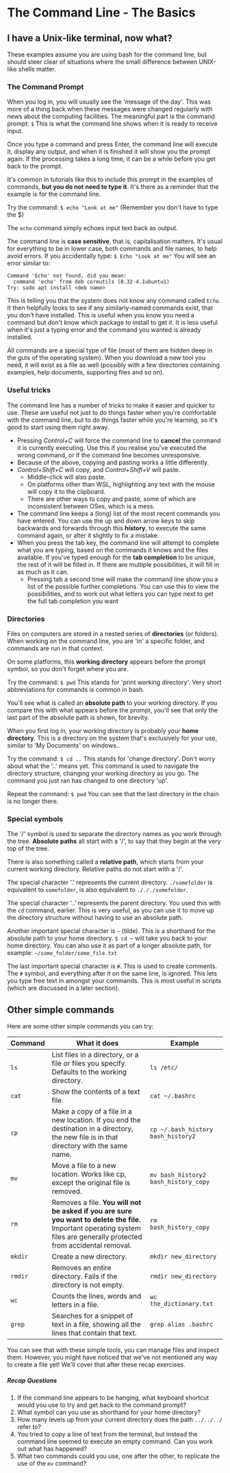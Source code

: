 # The Command Line - The Basics

## I have a Unix-like terminal, now what?
These examples assume you are using bash for the command line, but should steer clear of situations where the small difference between UNIX-like shells matter.

### The Command Prompt

When you log in, you will usually see the 'message of the day'. This was more of a thing back when these messages were changed regularly with news about the computing facilities. The meaningful part is the command prompt:
`$`
This is what the command line shows when it is ready to receive input.

Once you type a command and press Enter, the command line will execute it, display any output, and when it is finished it will show you the prompt again. If the processing takes a long time, it can be a while before you get back to the prompt.

It's common in tutorials like this to include this prompt in the examples of commands, **but you do not need to type it**. It's there as a reminder that the example is for the command line.

Try the command:
`$ echo "Look at me"`
(Remember you don't have to type the $)

The `echo` command simply echoes input text back as output.

The command line is **case sensitive**, that is, capitalisation matters. It's usual for everything to be in lower case, both commands and file names, to help avoid errors. If you accidentally type:
`$ Echo "Look at me"`
You will see an error similar to:
```
Command 'Echo' not found, did you mean:
  command 'echo' from deb coreutils (8.32-4.1ubuntu1)
Try: sudo apt install <deb name>
```
This is telling you that the system does not know any command called `Echo`. It then helpfully looks to see if any similarly-named commands exist, that you don't have installed. This is useful when you know you need a command but don't know which package to install to get it. It is less useful when it's just a typing error and the command you wanted is already installed.

All commands are a special type of file (most of them are hidden deep in the guts of the operating system). When you download a new tool you need, it will exist as a file as well (possibly with a few directories containing examples, help documents, supporting files and so on).

### Useful tricks

The command line has a number of tricks to make it easier and quicker to use. These are useful not just to do things faster when you're comfortable with the command line, but to do things faster while you're learning, so it's good to start using them right away.

- Pressing *Control+C* will force the command line to **cancel** the command it is currently executing. Use this if you realise you've executed the wrong command, or if the command line becomes unresponsive.
- Because of the above, copying and pasting works a little differently.
- *Control+Shift+C* will copy, and *Control+Shift+V* will paste.
  - Middle-click will also paste. 
  - On platforms other than WSL, highlighting any text with the mouse will copy it to the clipboard.
  - There are other ways to copy and paste, some of which are inconsistent between OSes, which is a mess.
- The command line keeps a (long) list of the most recent commands you have entered. You can use the up and down arrow keys to skip backwards and forwards through this **history**, to execute the same command again, or alter it slightly to fix a mistake.
- When you press the tab key, the command line will attempt to complete what you are typing, based on the commands it knows and the files available. If you've typed enough for the **tab completion** to be unique, the rest of it will be filled in. If there are multiple possibilities, it will fill in as much as it can.
  - Pressing tab a second time will make the command line show you a list of the possible further completions. You can use this to view the possibilities, and to work out what letters you can type next to get the full tab completion you want

### Directories

Files on computers are stored in a nested series of **directories** (or folders). When working on the command line, you are 'in' a specific folder, and commands are run in that context.

On some platforms, this **working directory** appears before the prompt symbol, so you don't forget where you are.

Try the command:
`$ pwd`
This stands for 'print working directory'. Very short abbreviations for commands is common in bash.

You'll see what is called an **absolute path** to your working directory. If you compare this with what appears before the prompt, you'll see that only the last part of the absolute path is shown, for brevity.

When you first log in, your working directory is probably your **home directory**. This is a directory on the system that's exclusively for your use, similar to 'My Documents' on windows..

Try the command:
`$ cd ..`
This stands for 'change directory'. Don't worry about what the '..' means yet. This command is used to navigate the directory structure, changing your working directory as you go. The command you just ran has changed to one directory 'up'.

Repeat the command:
`$ pwd`
You can see that the last directory in the chain is no longer there.

### Special symbols

The '/' symbol is used to separate the directory names as you work through the tree. **Absolute paths** all start with a '/', to say that they begin at the very top of the tree.

There is also something called a **relative path**, which starts from your current working directory. Relative paths do not start with a '/'.

The special character '.' represents the current directory. `./somefolder` is equivalent to `somefolder`, is also equivalent to `./././somefolder`.

The special character '..' represents the parent directory. You used this with the `cd` command, earlier. This is very useful, as you can use it to move up the directory structure without having to use an absolute path.

Another important special character is `~` (tilde). This is a shorthand for the absolute path to your home directory.
`$ cd ~`
will take you back to your home directory. You can also use it as part of a longer absolute path, for example: `~/some_folder/some_file.txt`

The last important special character is `#`. This is used to create comments. The `#` symbol, and everything after it on the same line, is ignored. This lets you type free text in amongst your commands. This is most useful in scripts (which are discussed in a later section).


## Other simple commands

Here are some other simple commands you can try:

| Command | What it does | Example |
|---|---|---|
| `ls` | List files in a directory, or a file or files you specify. Defaults to the working directory. | `ls /etc/` |
| `cat` | Show the contents of a text file. | `cat ~/.bashrc` |
| `cp` | Make a copy of a file in a new location. If you end the destination in a directory, the new file is in that directory with the same name. | `cp ~/.bash_history bash_history2` |
| `mv` | Move a file to a new location. Works like cp, except the original file is removed. | `mv bash_history2 bash_history_copy` |
| `rm` | Removes a file. **You will not be asked if you are sure you want to delete the file.** Important operating system files are generally protected from accidental removal. | `rm bash_history_copy`
| `mkdir` | Create a new directory. | `mkdir new_directory` |
| `rmdir` | Removes an entire directory. Fails if the directory is not empty. | `rmdir new_directory` |
| `wc` | Counts the lines, words and letters in a file. | `wc the_dictionary.txt` |
| `grep` | Searches for a snippet of text in a file, showing all the lines that contain that text. | `grep alias .bashrc` |

You can see that with these simple tools, you can manage files and inspect them. However, you might have noticed that we've not mentioned any way to create a file yet! We'll cover that after these recap exercises.

##### Recap Questions
1. If the command line appears to be hanging, what keyboard shortcut would you use to try and get back to the command prompt?
2. What symbol can you use as shorthand for your home directory?
3. How many levels up from your current directory does the path `../../../` refer to?
4. You tried to copy a line of text from the terminal, but instead the command line seemed to execute an empty command. Can you work out what has happened?
5. What two commands could you use, one after the other, to replicate the use of the `mv` command?
